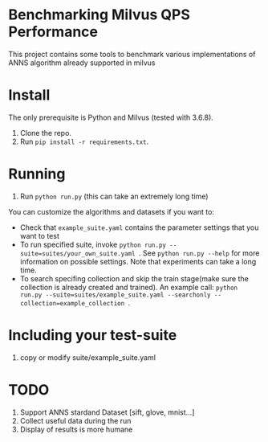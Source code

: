 Benchmarking Milvus QPS Performance
==============================
This project contains some tools to benchmark various implementations of ANNS algorithm already supported in milvus

Install
=======

The only prerequisite is Python and Milvus (tested with 3.6.8).

1. Clone the repo.
2. Run `pip install -r requirements.txt`.

Running
=======

1. Run `python run.py` (this can take an extremely long time)

You can customize the algorithms and datasets if you want to:

* Check that `example_suite.yaml` contains the parameter settings that you want to test
* To run specified suite, invoke `python run.py --suite=suites/your_own_suite.yaml `. See `python run.py --help` for more information on possible settings. Note that experiments can take a long time. 
* To search specifing collection and skip the train stage(make sure the collection is already created and trained).  An example call: `python run.py --suite=suites/example_suite.yaml --searchonly --collection=example_collection `. 


Including your test-suite
========================

1. copy or modify suite/example_suite.yaml


TODO
========================

1. Support ANNS stardand Dataset [sift, glove, mnist...]
2. Collect useful data during the run
3. Display of results is more humane